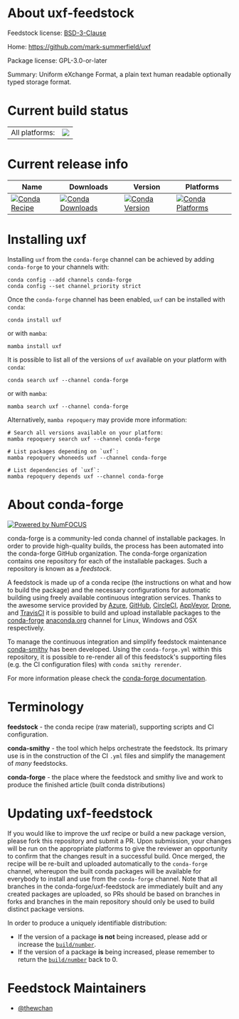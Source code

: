 About uxf-feedstock
===================

Feedstock license: [BSD-3-Clause](https://github.com/conda-forge/uxf-feedstock/blob/main/LICENSE.txt)

Home: https://github.com/mark-summerfield/uxf

Package license: GPL-3.0-or-later

Summary: Uniform eXchange Format, a plain text human readable optionally typed storage format.

Current build status
====================


<table><tr><td>All platforms:</td>
    <td>
      <a href="https://dev.azure.com/conda-forge/feedstock-builds/_build/latest?definitionId=16708&branchName=main">
        <img src="https://dev.azure.com/conda-forge/feedstock-builds/_apis/build/status/uxf-feedstock?branchName=main">
      </a>
    </td>
  </tr>
</table>

Current release info
====================

| Name | Downloads | Version | Platforms |
| --- | --- | --- | --- |
| [![Conda Recipe](https://img.shields.io/badge/recipe-uxf-green.svg)](https://anaconda.org/conda-forge/uxf) | [![Conda Downloads](https://img.shields.io/conda/dn/conda-forge/uxf.svg)](https://anaconda.org/conda-forge/uxf) | [![Conda Version](https://img.shields.io/conda/vn/conda-forge/uxf.svg)](https://anaconda.org/conda-forge/uxf) | [![Conda Platforms](https://img.shields.io/conda/pn/conda-forge/uxf.svg)](https://anaconda.org/conda-forge/uxf) |

Installing uxf
==============

Installing `uxf` from the `conda-forge` channel can be achieved by adding `conda-forge` to your channels with:

```
conda config --add channels conda-forge
conda config --set channel_priority strict
```

Once the `conda-forge` channel has been enabled, `uxf` can be installed with `conda`:

```
conda install uxf
```

or with `mamba`:

```
mamba install uxf
```

It is possible to list all of the versions of `uxf` available on your platform with `conda`:

```
conda search uxf --channel conda-forge
```

or with `mamba`:

```
mamba search uxf --channel conda-forge
```

Alternatively, `mamba repoquery` may provide more information:

```
# Search all versions available on your platform:
mamba repoquery search uxf --channel conda-forge

# List packages depending on `uxf`:
mamba repoquery whoneeds uxf --channel conda-forge

# List dependencies of `uxf`:
mamba repoquery depends uxf --channel conda-forge
```


About conda-forge
=================

[![Powered by
NumFOCUS](https://img.shields.io/badge/powered%20by-NumFOCUS-orange.svg?style=flat&colorA=E1523D&colorB=007D8A)](https://numfocus.org)

conda-forge is a community-led conda channel of installable packages.
In order to provide high-quality builds, the process has been automated into the
conda-forge GitHub organization. The conda-forge organization contains one repository
for each of the installable packages. Such a repository is known as a *feedstock*.

A feedstock is made up of a conda recipe (the instructions on what and how to build
the package) and the necessary configurations for automatic building using freely
available continuous integration services. Thanks to the awesome service provided by
[Azure](https://azure.microsoft.com/en-us/services/devops/), [GitHub](https://github.com/),
[CircleCI](https://circleci.com/), [AppVeyor](https://www.appveyor.com/),
[Drone](https://cloud.drone.io/welcome), and [TravisCI](https://travis-ci.com/)
it is possible to build and upload installable packages to the
[conda-forge](https://anaconda.org/conda-forge) [anaconda.org](https://anaconda.org/)
channel for Linux, Windows and OSX respectively.

To manage the continuous integration and simplify feedstock maintenance
[conda-smithy](https://github.com/conda-forge/conda-smithy) has been developed.
Using the ``conda-forge.yml`` within this repository, it is possible to re-render all of
this feedstock's supporting files (e.g. the CI configuration files) with ``conda smithy rerender``.

For more information please check the [conda-forge documentation](https://conda-forge.org/docs/).

Terminology
===========

**feedstock** - the conda recipe (raw material), supporting scripts and CI configuration.

**conda-smithy** - the tool which helps orchestrate the feedstock.
                   Its primary use is in the construction of the CI ``.yml`` files
                   and simplify the management of *many* feedstocks.

**conda-forge** - the place where the feedstock and smithy live and work to
                  produce the finished article (built conda distributions)


Updating uxf-feedstock
======================

If you would like to improve the uxf recipe or build a new
package version, please fork this repository and submit a PR. Upon submission,
your changes will be run on the appropriate platforms to give the reviewer an
opportunity to confirm that the changes result in a successful build. Once
merged, the recipe will be re-built and uploaded automatically to the
`conda-forge` channel, whereupon the built conda packages will be available for
everybody to install and use from the `conda-forge` channel.
Note that all branches in the conda-forge/uxf-feedstock are
immediately built and any created packages are uploaded, so PRs should be based
on branches in forks and branches in the main repository should only be used to
build distinct package versions.

In order to produce a uniquely identifiable distribution:
 * If the version of a package **is not** being increased, please add or increase
   the [``build/number``](https://docs.conda.io/projects/conda-build/en/latest/resources/define-metadata.html#build-number-and-string).
 * If the version of a package **is** being increased, please remember to return
   the [``build/number``](https://docs.conda.io/projects/conda-build/en/latest/resources/define-metadata.html#build-number-and-string)
   back to 0.

Feedstock Maintainers
=====================

* [@thewchan](https://github.com/thewchan/)

